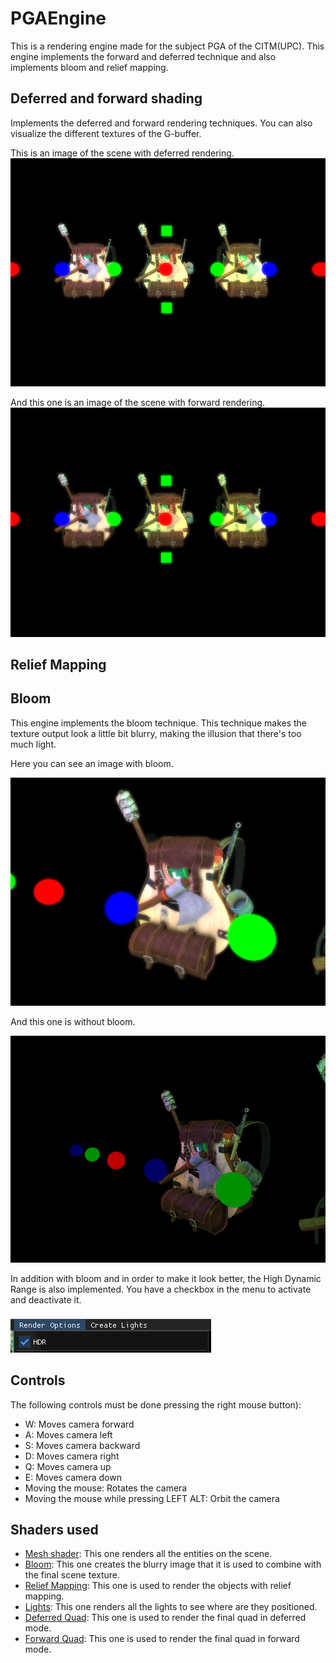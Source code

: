 # PGAEngine

This is a rendering engine made for the subject PGA of the CITM(UPC). This engine implements the forward and deferred technique and also implements bloom and relief mapping.

## Deferred and forward shading

Implements the deferred and forward rendering techniques. You can also visualize the different textures of the G-buffer.

This is an image of the scene with deferred rendering.
![](Pictures/deferred.png)

And this one is an image of the scene with forward rendering.
![](Pictures/forward.png)

## Relief Mapping

## Bloom

This engine implements the bloom technique. This technique makes the texture output look a little bit blurry, making the illusion that there's too much light.

Here you can see an image with bloom.

![](Pictures/bloom.png)

And this one is without bloom.

![](Pictures/withoutbloom.png)

In addition with bloom and in order to make it look better, the High Dynamic Range is also implemented. You have a checkbox in the menu to activate and deactivate it.

![](Pictures/hdrmenu.png)

## Controls

The following controls must be done pressing the right mouse button):
- W: Moves camera forward
- A: Moves camera left
- S: Moves camera backward
- D: Moves camera right
- Q: Moves camera up
- E: Moves camera down
- Moving the mouse: Rotates the camera
- Moving the mouse while pressing LEFT ALT: Orbit the camera

## Shaders used

- [Mesh shader](WorkingDir/mesh.glsl): This one renders all the entities on the scene.
- [Bloom](WorkingDir/bloom.glsl): This one creates the blurry image that it is used to combine with the final scene texture.
- [Relief Mapping](WorkingDir/relief.glsl): This one is used to render the objects with relief mapping.
- [Lights](WorkingDir/lights.glsl): This one renders all the lights to see where are they positioned.
- [Deferred Quad](WorkingDir/deferred.glsl): This one is used to render the final quad in deferred mode.
- [Forward Quad](WorkingDir/quadForward.glsl): This one is used to render the final quad in forward mode.
